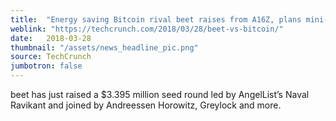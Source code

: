 ```yaml
---
title:  "Energy saving Bitcoin rival beet raises from A16Z, plans mini-IPO"
weblink: "https://techcrunch.com/2018/03/28/beet-vs-bitcoin/"
date:   2018-03-28
thumbnail: "/assets/news_headline_pic.png"
source: TechCrunch
jumbotron: false
---
```


beet has just raised a $3.395 million seed round led by AngelList’s Naval Ravikant and joined by Andreessen Horowitz, Greylock and more.
